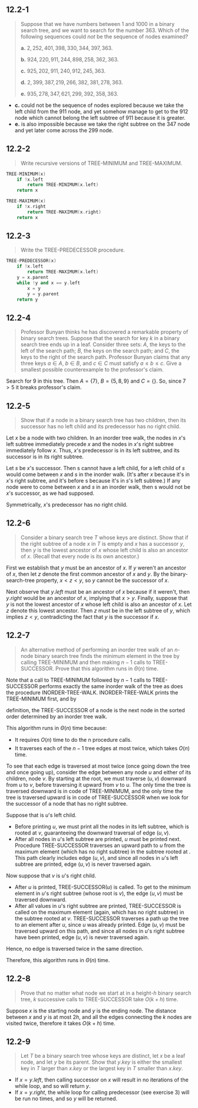 ## 12.2-1

> Suppose that we have numbers between $1$ and $1000$ in a binary search tree, and we want to search for the number $363$. Which of the following sequences could *not* be the sequence of nodes examined?
>
> **a.** $2, 252, 401, 398, 330, 344, 397, 363$.
>
> **b.** $924, 220, 911, 244, 898, 258, 362, 363$.
>
> **c.** $925, 202, 911, 240, 912, 245, 363$.
>
> **d.** $2, 399, 387, 219, 266, 382, 381, 278, 363$.
>
> **e.** $935, 278, 347, 621, 299, 392, 358, 363$.

- **c.** could not be the sequence of nodes explored because we take the left child from the $911$ node, and yet somehow manage to get to the $912$ node which cannot belong the left subtree of $911$ because it is greater. 
- **e.** is also impossible because we take the right subtree on the $347$ node and yet later come across the $299$ node.

## 12.2-2

> Write recursive versions of $\text{TREE-MINIMUM}$ and $\text{TREE-MAXIMUM}$.

```cpp
TREE-MINIMUM(x)
    if !x.left
        return TREE-MINIMUM(x.left)
    return x
```

```cpp
TREE-MAXIMUM(x)
    if !x.right
        return TREE-MAXIMUM(x.right)
    return x
```

## 12.2-3

> Write the $\text{TREE-PREDECESSOR}$ procedure.

```cpp
TREE-PREDECESSOR(x)
    if !x.left
        return TREE-MAXIMUM(x.left)
    y = x.parent
    while !y and x == y.left
        x = y
        y = y.parent
    return y
```

## 12.2-4

> Professor Bunyan thinks he has discovered a remarkable property of binary search trees. Suppose that the search for key $k$ in a binary search tree ends up in a leaf. Consider three sets: $A$, the keys to the left of the search path; $B$, the keys on the search path; and $C$, the keys to the right of the search path. Professor Bunyan claims that any three keys $a \in A$, $b \in B$, and $c \in C$ must satisfy $a \le b \le c$. Give a smallest possible counterexample to the professor's claim.

Search for $9$ in this tree. Then $A = \{7\}$, $B = \{5, 8, 9\}$ and $C = \{\}$.  So, since $7 > 5$ it breaks professor's claim.

## 12.2-5

> Show that if a node in a binary search tree has two children, then its successor has no left child and its predecessor has no right child.

Let $x$ be a node with two children. In an inorder tree walk, the nodes in $x$'s left subtree immediately precede $x$ and the nodes in $x$'s right subtree immediately follow $x$. Thus, $x$'s predecessor is in its left subtree, and its successor is in its right subtree.

Let $s$ be $x$'s successor. Then s cannot have a left child, for a left child of $s$ would come between $x$ and $s$ in the inorder walk. (It's after $x$ because it's in $x$'s right subtree, and it's before s because it's in $s$'s left subtree.) If any node were to come between $x$ and $s$ in an inorder walk, then s would not be $x$'s successor, as we had supposed.

Symmetrically, $x$'s predecessor has no right child.

## 12.2-6

> Consider a binary search tree $T$ whose keys are distinct. Show that if the right subtree of a node $x$ in $T$ is empty and $x$ has a successor $y$, then $y$ is the lowest ancestor of $x$ whose left child is also an ancestor of $x$. (Recall that every node is its own ancestor.)

First we establish that $y$ must be an ancestor of $x$. If $y$ weren't an ancestor of $x$, then let $z$ denote the first common ancestor of $x$ and $y$. By the binary-search-tree property, $x < z < y$, so $y$ cannot be the successor of $x$.

Next observe that $y.left$ must be an ancestor of $x$ because if it weren't, then $y.right$ would be an ancestor of $x$, implying that $x > y$. Finally, suppose that $y$ is not the lowest ancestor of $x$ whose left child is also an ancestor of $x$. Let $z$ denote this lowest ancestor. Then $z$ must be in the left subtree of $y$, which implies $z < y$, contradicting the fact that $y$ is the successor if $x$.


## 12.2-7

> An alternative method of performing an inorder tree walk of an $n$-node binary search tree finds the minimum element in the tree by calling $\text{TREE-MINIMUM}$ and then making $n - 1$ calls to $\text{TREE-SUCCESSOR}$. Prove that this algorithm runs in $\Theta(n)$ time.

Note that a call to $\text{TREE-MINIMUM}$ followed by $n - 1$ calls to $\text{TREE-SUCCESSOR}$ performs exactly the same inorder walk of the tree as does the procedure $\text{INORDER-TREE-WALK}$. $\text{INORDER-TREE-WALK}$ prints the $\text{TREE-MINIMUM}$ first, and by

definition, the $\text{TREE-SUCCESSOR}$ of a node is the next node in the sorted order determined by an inorder tree walk.

This algorithm runs in $\Theta(n)$ time because:

- It requires $O(n)$ time to do the n procedure calls.
- It traverses each of the $n - 1$ tree edges at most twice, which takes $O(n)$ time.

To see that each edge is traversed at most twice (once going down the tree and once going up), consider the edge between any node $u$ and either of its children, node $v$. By starting at the root, we must traverse $(u, v)$ downward from $u$ to $v$, before traversing it upward from $v$ to $u$. The only time the tree is traversed downward is in code of $\text{TREE-MINIMUM}$, and the only time the tree is traversed upward is in code of $\text{TREE-SUCCESSOR}$ when we look for the successor of a node that has no right subtree.

Suppose that  is $u$'s left child.

- Before printing $u$, we must print all the nodes in its left subtree, which is rooted at $v$, guaranteeing the downward traversal of edge $(u, v)$.
- After all nodes in $u$'s left subtree are printed, $u$ must be printed next. Procedure $\text{TREE-SUCCESSOR}$ traverses an upward path to $u$ from the maximum element (which has no right subtree) in the subtree rooted at . This path clearly includes edge $(u, v)$, and since all nodes in $u$'s left subtree are printed, edge $(u, v)$ is never traversed again.

Now suppose that $v$ is $u$'s right child.

- After $u$ is printed, $\text{TREE-SUCCESSOR}(u)$ is called. To get to the minimum element in $u$'s right subtree (whose root is $v$), the edge $(u, v)$ must be traversed downward.
- After all values in $u$'s right subtree are printed, $\text{TREE-SUCCESSOR}$ is called on the maximum element (again, which has no right subtree) in the subtree rooted at $v$. $\text{TREE-SUCCESSOR}$ traverses a path up the tree to an element after $u$, since $u$ was already printed. Edge $(u, v)$ must be traversed upward on this path, and since all nodes in $u$'s right subtree have been printed, edge $(u, v)$ is never traversed again.

Hence, no edge is traversed twice in the same direction.

Therefore, this algorithm runs in $\Theta(n)$ time.

## 12.2-8

> Prove that no matter what node we start at in a height-$h$ binary search tree, $k$ successive calls to $\text{TREE-SUCCESSOR}$ take $O(k + h)$ time.

Suppose $x$ is the starting node and $y$ is the ending node. The distance between $x$ and $y$ is at most $2h$, and all the edges connecting the $k$ nodes are visited twice, therefore it takes $O(k + h)$ time.

## 12.2-9

> Let $T$ be a binary search tree whose keys are distinct, let $x$ be a leaf node, and let $y$ be its parent. Show that $y.key$ is either the smallest key in $T$ larger than $x.key$ or the largest key in $T$ smaller than $x.key$.

- If $x = y.left$, then calling successor on $x$ will result in no iterations of the while loop, and so will return $y$.
- If $x = y.right$, the while loop for calling predecessor (see exercise 3) will be run no times, and so $y$ will be returned.
